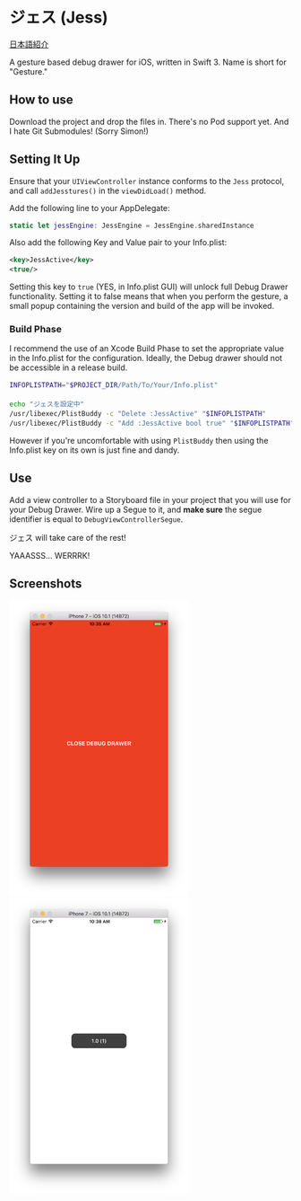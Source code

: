 # ジェス (Jess)
[日本語紹介](./読んでみて下さい.md)

A gesture based debug drawer for iOS, written in Swift 3. Name is short for "Gesture."

## How to use
Download the project and drop the files in. There's no Pod support yet. And I hate Git Submodules! (Sorry Simon!)

## Setting It Up
Ensure that your `UIViewController` instance conforms to the `Jess` protocol, and call `addJesstures()` in the `viewDidLoad()` method.

Add the following line to your AppDelegate:

```swift
static let jessEngine: JessEngine = JessEngine.sharedInstance
```

Also add the following Key and Value pair to your Info.plist:

```xml
<key>JessActive</key>
<true/>
```
Setting this key to `true` (YES, in Info.plist GUI) will unlock full Debug Drawer functionality. Setting it to false means that when you perform the gesture, a small popup containing the version and build of the app will be invoked.

### Build Phase
I recommend the use of an Xcode Build Phase to set the appropriate value in the Info.plist for the configuration. Ideally, the Debug drawer should not be accessible in a release build.

```bash
INFOPLISTPATH="$PROJECT_DIR/Path/To/Your/Info.plist"

echo "ジェスを設定中"
/usr/libexec/PlistBuddy -c "Delete :JessActive" "$INFOPLISTPATH"
/usr/libexec/PlistBuddy -c "Add :JessActive bool true" "$INFOPLISTPATH"
```

However if you're uncomfortable with using `PlistBuddy` then using the Info.plist key on its own is just fine and dandy.

## Use
Add a view controller to a Storyboard file in your project that you will use for your Debug Drawer. Wire up a Segue to it, and **make sure** the segue identifier is equal to `DebugViewControllerSegue`.

ジェス will take care of the rest!

YAAASSS... WERRRK!

## Screenshots

<img src="https://github.com/jtribe/jess/raw/master/Screenshots/Drawer.png" width="320"/>
<img src="https://github.com/jtribe/jess/raw/master/Screenshots/Popup.png" width="320"/>
